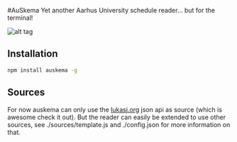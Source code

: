 #AuSkema
Yet another Aarhus University schedule reader... but for the terminal!

![alt tag](https://raw.githubusercontent.com/naueramant/auskema/master/res/screenshot.png)

## Installation

```sh
npm install auskema -g
```

## Sources

For now auskema can only use the [lukasj.org]( http://lukasj.org/auskema/) json api as source (which is awesome check it out). But the reader can easily be extended to use other sources, see ./sources/template.js and ./config.json for more information on that.
